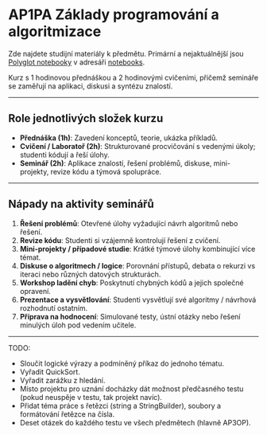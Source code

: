# AP1PA Základy programování a algoritmizace

Zde najdete studijní materiály k předmětu. Primární a nejaktuálnější jsou [Polyglot notebooky](https://code.visualstudio.com/docs/languages/polyglot) v adresáři [notebooks](notebooks).

Kurz s 1 hodinovou přednáškou a 2 hodinovými cvičeními, přičemž semináře se zaměřují na aplikaci, diskusi a syntézu znalostí.

---

## Role jednotlivých složek kurzu

* **Přednáška (1h)**: Zavedení konceptů, teorie, ukázka příkladů.
* **Cvičení / Laboratoř (2h)**: Strukturované procvičování s vedenými úkoly; studenti kódují a řeší úlohy.
* **Seminář (2h)**: Aplikace znalostí, řešení problémů, diskuse, mini-projekty, revize kódu a týmová spolupráce.

---

## Nápady na aktivity seminářů

1. **Řešení problémů**: Otevřené úlohy vyžadující návrh algoritmů nebo řešení.
2. **Revize kódu**: Studenti si vzájemně kontrolují řešení z cvičení.
3. **Mini-projekty / případové studie**: Krátké týmové úlohy kombinující více témat.
4. **Diskuse o algoritmech / logice**: Porovnání přístupů, debata o rekurzi vs iteraci nebo různých datových strukturách.
5. **Workshop ladění chyb**: Poskytnutí chybných kódů a jejich společné opravení.
6. **Prezentace a vysvětlování**: Studenti vysvětlují své algoritmy / návrhová rozhodnutí ostatním.
7. **Příprava na hodnocení**: Simulované testy, ústní otázky nebo řešení minulých úloh pod vedením učitele.

---

TODO:
- Sloučit logické výrazy a podmíněný příkaz do jednoho tématu.
- Vyřadit QuickSort.
- Vyřadit zarážku z hledání.
- Místo projektu pro uznání docházky dát možnost předčasného testu (pokud neuspěje v testu, tak projekt navíc).
- Přidat téma práce s řetězci (string a StringBuilder), soubory a formátování řetězce na čísla.
- Deset otázek do každého testu ve všech předmětech (hlavně AP3OP).